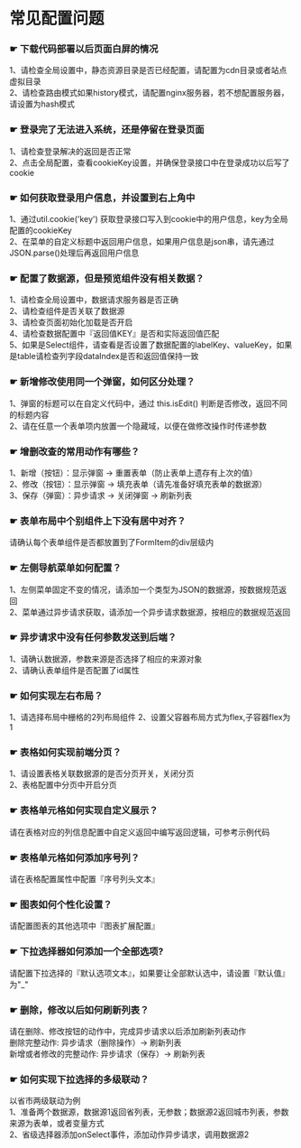 <h1 id="func">常见配置问题</h1>

### ☛ 下载代码部署以后页面白屏的情况
  1、请检查全局设置中，静态资源目录是否已经配置，请配置为cdn目录或者站点虚拟目录  
  2、请检查路由模式如果history模式，请配置nginx服务器，若不想配置服务器，请设置为hash模式 

### ☛ 登录完了无法进入系统，还是停留在登录页面
  1、请检查登录解决的返回是否正常  
  2、点击全局配置，查看cookieKey设置，并确保登录接口中在登录成功以后写了cookie 

### ☛ 如何获取登录用户信息，并设置到右上角中
  1、通过util.cookie('key') 获取登录接口写入到cookie中的用户信息，key为全局配置的cookieKey  
  2、在菜单的自定义标题中返回用户信息，如果用户信息是json串，请先通过JSON.parse()处理后再返回用户信息

### ☛ 配置了数据源，但是预览组件没有相关数据？
  1、请检查全局设置中，数据请求服务器是否正确  
  2、请检查组件是否关联了数据源  
  3、请检查页面初始化加载是否开启  
  4、请检查数据配置中『返回值KEY』是否和实际返回值匹配  
  5、如果是Select组件，请查看是否设置了数据配置的labelKey、valueKey，如果是table请检查列字段dataIndex是否和返回值保持一致
### ☛ 新增修改使用同一个弹窗，如何区分处理？
  1、弹窗的标题可以在自定义代码中，通过 this.isEdit() 判断是否修改，返回不同的标题内容  
  2、请在任意一个表单项内放置一个隐藏域，以便在做修改操作时传递参数
### ☛ 增删改查的常用动作有哪些？
  1、新增（按钮）：显示弹窗 → 重置表单（防止表单上遗存有上次的值）    
  2、修改（按钮）：显示弹窗 → 填充表单（请先准备好填充表单的数据源）   
  3、保存（弹窗）：异步请求 → 关闭弹窗 → 刷新列表  
### ☛ 表单布局中个别组件上下没有居中对齐？
  请确认每个表单组件是否都放置到了FormItem的div层级内
### ☛ 左侧导航菜单如何配置？
  1、左侧菜单固定不变的情况，请添加一个类型为JSON的数据源，按数据规范返回  
  2、菜单通过异步请求获取，请添加一个异步请求数据源，按相应的数据规范返回
### ☛ 异步请求中没有任何参数发送到后端？
  1、请确认数据源，参数来源是否选择了相应的来源对象  
  2、请确认表单组件是否配置了id属性
### ☛ 如何实现左右布局？
  1、请选择布局中栅格的2列布局组件
  2、设置父容器布局方式为flex,子容器flex为1
### ☛ 表格如何实现前端分页？
  1、请设置表格关联数据源的是否分页开关，关闭分页  
  2、表格配置中分页中开启分页
### ☛ 表格单元格如何实现自定义展示？
  请在表格对应的列信息配置中自定义返回中编写返回逻辑，可参考示例代码
### ☛ 表格单元格如何添加序号列？
  请在表格配置属性中配置『序号列头文本』
### ☛ 图表如何个性化设置？
  请配置图表的其他选项中『图表扩展配置』
### ☛ 下拉选择器如何添加一个全部选项?
  请配置下拉选择的『默认选项文本』，如果要让全部默认选中，请设置『默认值』为"_"
### ☛ 删除，修改以后如何刷新列表？
  请在删除、修改按钮的动作中，完成异步请求以后添加刷新列表动作  
  删除完整动作: 异步请求（删除操作）→ 刷新列表  
  新增或者修改的完整动作: 异步请求（保存）→ 刷新列表  
### ☛ 如何实现下拉选择的多级联动？
  以省市两级联动为例  
  1、准备两个数据源，数据源1返回省列表，无参数；数据源2返回城市列表，参数来源为表单，或者变量方式  
  2、省级选择器添加onSelect事件，添加动作异步请求，调用数据源2


